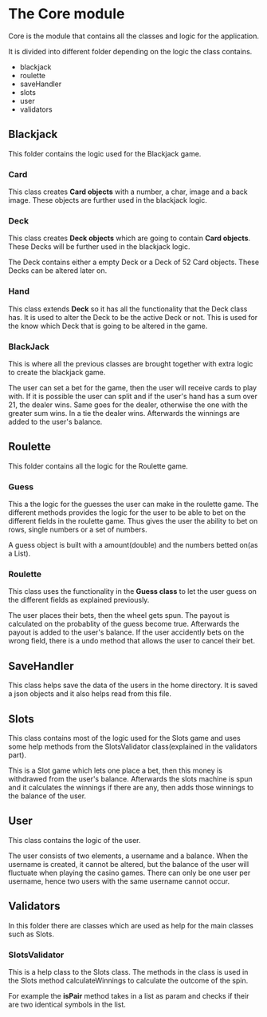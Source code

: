 # The Core module

Core is the module that contains all the classes and logic for the application.

It is divided into different folder depending on the logic the class contains.

- blackjack
- roulette
- saveHandler
- slots
- user
- validators

## Blackjack

This folder contains the logic used for the Blackjack game.

### Card

This class creates **Card objects** with a number, a char, image and a back image. These objects are further used in the blackjack logic.

### Deck

This class creates **Deck objects** which are going to contain **Card objects**. These Decks will be further used in the blackjack logic.

The Deck contains either a empty Deck or a Deck of 52 Card objects. These Decks can be altered later on.

### Hand

This class extends **Deck** so it has all the functionality that the Deck class has. It is used to alter the Deck to be the active Deck or not. This is used for the know which Deck that is going to be altered in the game.

### BlackJack

This is where all the previous classes are brought together with extra logic to create the blackjack game.

The user can set a bet for the game, then the user will receive cards to play with. If it is possible the user can split and if the user's hand has a sum over 21, the dealer wins. Same goes for the dealer, otherwise the one with the greater sum wins. In a tie the dealer wins. Afterwards the winnings are added to the user's balance.

## Roulette

This folder contains all the logic for the Roulette game.

### Guess

This a the logic for the guesses the user can make in the roulette game. The different methods provides the logic for the user to be able to bet on the different fields in the roulette game. Thus gives the user the ability to bet on rows, single numbers or a set of numbers.

A guess object is built with a amount(double) and the numbers betted on(as a List).

### Roulette

This class uses the functionality in the **Guess class** to let the user guess on the different fields as explained previously.

The user places their bets, then the wheel gets spun. The payout is calculated on the probablity of the guess become true. Afterwards the payout is added to the user's balance. If the user accidently bets on the wrong field, there is a undo method that allows the user to cancel their bet.

## SaveHandler

This class helps save the data of the users in the home directory. It is saved a json objects and it also helps read from this file.

## Slots

This class contains most of the logic used for the Slots game and uses some help methods from the SlotsValidator class(explained in the validators part).

This is a Slot game which lets one place a bet, then this money is withdrawed from the user's balance. Afterwards the slots machine is spun and it calculates the winnings if there are any, then adds those winnings to the balance of the user.

## User

This class contains the logic of the user.

The user consists of two elements, a username and a balance. When the username is created, it cannot be altered, but the balance of the user will fluctuate when playing the casino games. There can only be one user per username, hence two users with the same username cannot occur.

## Validators

In this folder there are classes which are used as help for the main classes such as Slots.

### SlotsValidator

This is a help class to the Slots class. The methods in the class is used in the Slots method calculateWinnings to calculate the outcome of the spin.

For example the **isPair** method takes in a list as param and checks if their are two identical symbols in the list.
